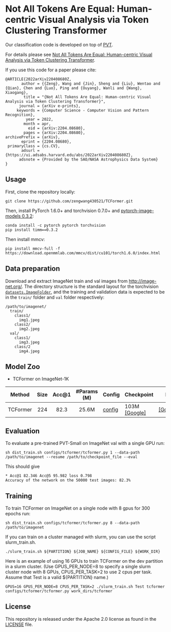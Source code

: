 # Not All Tokens Are Equal: Human-centric Visual Analysis via Token Clustering Transformer

Our classification code is developed on top of [PVT](https://github.com/whai362/PVT).

For details please see [Not All Tokens Are Equal: Human-centric Visual Analysis via Token Clustering Transformer](https://arxiv.org/abs/2204.08680). 

If you use this code for a paper please cite:


```
@ARTICLE{2022arXiv220408680Z,
       author = {{Zeng}, Wang and {Jin}, Sheng and {Liu}, Wentao and {Qian}, Chen and {Luo}, Ping and {Ouyang}, Wanli and {Wang}, Xiaogang},
        title = "{Not All Tokens Are Equal: Human-centric Visual Analysis via Token Clustering Transformer}",
      journal = {arXiv e-prints},
     keywords = {Computer Science - Computer Vision and Pattern Recognition},
         year = 2022,
        month = apr,
          eid = {arXiv:2204.08680},
        pages = {arXiv:2204.08680},
archivePrefix = {arXiv},
       eprint = {2204.08680},
 primaryClass = {cs.CV},
       adsurl = {https://ui.adsabs.harvard.edu/abs/2022arXiv220408680Z},
      adsnote = {Provided by the SAO/NASA Astrophysics Data System}
}
```

## Usage

First, clone the repository locally:
```
git clone https://github.com/zengwang430521/TCFormer.git
```
Then, install PyTorch 1.6.0+ and torchvision 0.7.0+ and [pytorch-image-models 0.3.2](https://github.com/rwightman/pytorch-image-models):

```
conda install -c pytorch pytorch torchvision
pip install timm==0.3.2
```

Then install mmcv:
```
pip install mmcv-full -f https://download.openmmlab.com/mmcv/dist/cu101/torch1.6.0/index.html
```


## Data preparation

Download and extract ImageNet train and val images from http://image-net.org/.
The directory structure is the standard layout for the torchvision [`datasets.ImageFolder`](https://pytorch.org/docs/stable/torchvision/datasets.html#imagefolder), and the training and validation data is expected to be in the `train/` folder and `val` folder respectively:

```
/path/to/imagenet/
  train/
    class1/
      img1.jpeg
    class2/
      img2.jpeg
  val/
    class1/
      img3.jpeg
    class/2
      img4.jpeg
```

## Model Zoo

- TCFormer on ImageNet-1K

| Method           | Size | Acc@1 | #Params (M) | Config                                   | Checkpoint                                                                                 | log|
|------------------|:----:|:-----:|:-----------:|------------------------------------------|--------------------------------------------------------------------------------------------|----|
| TCFormer        |  224 |  82.3 |    25.6M      | [config](configs/tcformer/tcformer.py)    | 103M [[Google]](https://drive.google.com/file/d/1sIrTzIKFfW5Io2MybIWJoS0sv72Wd-av/view?usp=sharing) | [[Google]](https://drive.google.com/file/d/1xR3aMoWfU9sUznGtqRU6U9zcFCt_9MSk/view?usp=sharing)|


## Evaluation
To evaluate a pre-trained PVT-Small on ImageNet val with a single GPU run:
```
sh dist_train.sh configs/tcformer/tcformer.py 1 --data-path /path/to/imagenet --resume /path/to/checkpoint_file --eval
```
This should give
```
* Acc@1 82.346 Acc@5 95.982 loss 0.798
Accuracy of the network on the 50000 test images: 82.3%
```

## Training
To train TCFormer on ImageNet on a single node with 8 gpus for 300 epochs run:

```
sh dist_train.sh configs/tcformer/tcformer.py 8 --data-path /path/to/imagenet
```

If you can train on a cluster managed with slurm, you can use the script slurm_train.sh.
```
./slurm_train.sh ${PARTITION} ${JOB_NAME} ${CONFIG_FILE} ${WORK_DIR}
```

Here is an example of using 16 GPUs to train TCFormer on the dev partition in a slurm cluster.
(Use GPUS_PER_NODE=8 to specify a single slurm cluster node with 8 GPUs, CPUS_PER_TASK=2 to use 2 cpus per task. 
Assume that Test is a valid ${PARTITION} name.)
```
GPUS=16 GPUS_PER_NODE=8 CPUS_PER_TASK=2 ./slurm_train.sh Test tcformer configs/tcformer/tcformer.py work_dirs/tcformer 
```

## License
This repository is released under the Apache 2.0 license as found in the [LICENSE](LICENSE) file.
